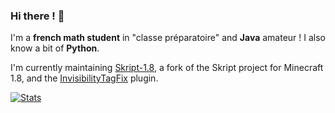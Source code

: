 ### Hi there ! 👋

I'm a **french math student** in "classe préparatoire" and **Java** amateur ! I also know a bit of **Python**.

I'm currently maintaining [Skript-1.8](https://github.com/Matocolotoe/Skript-1.8), a fork of the Skript project for Minecraft 1.8, and the [InvisibilityTagFix](https://github.com/Matocolotoe/InvisibilityTagFix) plugin.

[![Stats](https://github-readme-stats.vercel.app/api?username=Matocolotoe&count_private=true&show_icons=true&theme=tokyonight)](https://github.com/anuraghazra/github-readme-stats)
